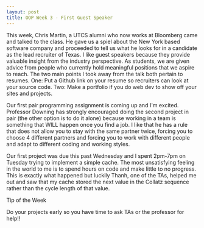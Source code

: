 ```yaml
---
layout: post
title: OOP Week 3 - First Guest Speaker
---
```


This week, Chris Martin, a UTCS alumni who now works at Bloomberg came and talked to the class. He gave us a spiel about the New York based software company and proceeded to tell us what he looks for in a candidate as the lead recruiter of Texas. I like guest speakers because they provide valuable insight from the industry perspective. As students, we are given advice from people who currently hold meaningful positions that we aspire to reach. The two main points I took away from the talk both pertain to resumes. One: Put a Github link on your resume so recruiters can look at your source code. Two: Make a portfolio if you do web dev to show off your sites and projects.

Our first pair programming assignment is coming up and I'm excited. Professor Downing has strongly encouraged doing the second project in pair (the other option is to do it alone) because working in a team is something that WILL happen once you find a job. I like that he has a rule that does not allow you to stay with the same partner twice, forcing you to choose 4 different partners and forcing you to work with different people and adapt to different coding and working styles.

Our first project was due this past Wednesday and I spent 2pm-7pm on Tuesday trying to implement a simple cache. The most unsatisfying feeling in the world to me is to spend hours on code and make little to no progress. This is exactly what happened but luckily Thanh, one of the TAs, helped me out and saw that my cache stored the next value in the Collatz sequence rather than the cycle length of that value. 

Tip of the Week

Do your projects early so you have time to ask TAs or the professor for help!!

